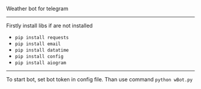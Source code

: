 Weather bot for telegram

---
Firstly install libs if are not installed
* ```pip install requests```
* ```pip install email```
* ```pip install datatime```
* ```pip install config```
* ```pip install aiogram```

---

To start bot, set bot token in config file. Than use command
```python wBot.py```